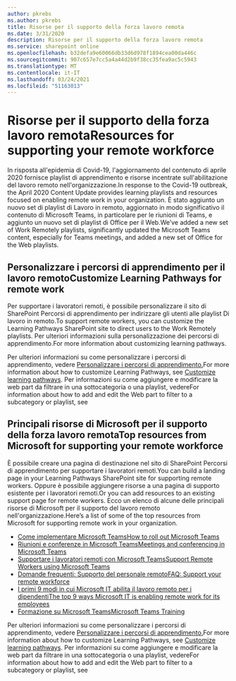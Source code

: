 ```yaml
---
author: pkrebs
ms.author: pkrebs
title: Risorse per il supporto della forza lavoro remota
ms.date: 3/31/2020
description: Risorse per il supporto della forza lavoro remota
ms.service: sharepoint online
ms.openlocfilehash: b32defa9e60066db33d6d978f1894cea00da446c
ms.sourcegitcommit: 907c657e7cc5a4a44d2b9f38cc35fea9ac5c5943
ms.translationtype: MT
ms.contentlocale: it-IT
ms.lasthandoff: 03/24/2021
ms.locfileid: "51163013"
---
```

# <a name="resources-for-supporting-your-remote-workforce"></a><span data-ttu-id="f01d1-103">Risorse per il supporto della forza lavoro remota</span><span class="sxs-lookup"><span data-stu-id="f01d1-103">Resources for supporting your remote workforce</span></span>
<span data-ttu-id="f01d1-104">In risposta all'epidemia di Covid-19, l'aggiornamento del contenuto di aprile 2020 fornisce playlist di apprendimento e risorse incentrate sull'abilitazione del lavoro remoto nell'organizzazione.</span><span class="sxs-lookup"><span data-stu-id="f01d1-104">In response to the Covid-19 outbreak, the April 2020 Content Update provides learning playlists and resources focused on enabling remote work in your organization.</span></span> <span data-ttu-id="f01d1-105">È stato aggiunto un nuovo set di playlist di Lavoro in remoto, aggiornato in modo significativo il contenuto di Microsoft Teams, in particolare per le riunioni di Teams, e aggiunto un nuovo set di playlist di Office per il Web.</span><span class="sxs-lookup"><span data-stu-id="f01d1-105">We’ve added a new set of Work Remotely playlists, significantly updated the Microsoft Teams content, especially for Teams meetings, and added a new set of Office for the Web playlists.</span></span> 

## <a name="customize-learning-pathways-for-remote-work"></a><span data-ttu-id="f01d1-106">Personalizzare i percorsi di apprendimento per il lavoro remoto</span><span class="sxs-lookup"><span data-stu-id="f01d1-106">Customize Learning Pathways for remote work</span></span>
<span data-ttu-id="f01d1-107">Per supportare i lavoratori remoti, è possibile personalizzare il sito di SharePoint Percorsi di apprendimento per indirizzare gli utenti alle playlist Di lavoro in remoto.</span><span class="sxs-lookup"><span data-stu-id="f01d1-107">To support remote workers, you can customize the Learning Pathways SharePoint site to direct users to the Work Remotely playlists.</span></span> <span data-ttu-id="f01d1-108">Per ulteriori informazioni sulla personalizzazione dei percorsi di apprendimento.</span><span class="sxs-lookup"><span data-stu-id="f01d1-108">For more information about customizing learning pathways.</span></span>

<span data-ttu-id="f01d1-109">Per ulteriori informazioni su come personalizzare i percorsi di apprendimento, vedere [Personalizzare i percorsi di apprendimento.](custom_overview.md)</span><span class="sxs-lookup"><span data-stu-id="f01d1-109">For more information about how to customize Learning Pathways, see [Customize learning pathways](custom_overview.md).</span></span> <span data-ttu-id="f01d1-110">Per informazioni su come aggiungere e modificare la web part da filtrare in una sottocategoria o una playlist, vedere</span><span class="sxs-lookup"><span data-stu-id="f01d1-110">For information about how to add and edit the Web part to filter to a subcategory or playlist, see</span></span> 

## <a name="top-resources-from-microsoft-for-supporting-your-remote-workforce"></a><span data-ttu-id="f01d1-111">Principali risorse di Microsoft per il supporto della forza lavoro remota</span><span class="sxs-lookup"><span data-stu-id="f01d1-111">Top resources from Microsoft for supporting your remote workforce</span></span>
<span data-ttu-id="f01d1-112">È possibile creare una pagina di destinazione nel sito di SharePoint Percorsi di apprendimento per supportare i lavoratori remoti.</span><span class="sxs-lookup"><span data-stu-id="f01d1-112">You can build a landing page in your Learning Pathways SharePoint site for supporting remote workers.</span></span> <span data-ttu-id="f01d1-113">Oppure è possibile aggiungere risorse a una pagina di supporto esistente per i lavoratori remoti.</span><span class="sxs-lookup"><span data-stu-id="f01d1-113">Or you can add resources to an existing support page for remote workers.</span></span> <span data-ttu-id="f01d1-114">Ecco un elenco di alcune delle principali risorse di Microsoft per il supporto del lavoro remoto nell'organizzazione.</span><span class="sxs-lookup"><span data-stu-id="f01d1-114">Here’s a list of some of the top resources from Microsoft for supporting remote work in your organization.</span></span> 
- [<span data-ttu-id="f01d1-115">Come implementare Microsoft Teams</span><span class="sxs-lookup"><span data-stu-id="f01d1-115">How to roll out Microsoft Teams</span></span>](/microsoftteams/how-to-roll-out-teams)
- [<span data-ttu-id="f01d1-116">Riunioni e conferenze in Microsoft Teams</span><span class="sxs-lookup"><span data-stu-id="f01d1-116">Meetings and conferencing in Microsoft Teams</span></span>](/microsoftteams/deploy-meetings-microsoft-teams-landing-page)
- [<span data-ttu-id="f01d1-117">Supportare i lavoratori remoti con Microsoft Teams</span><span class="sxs-lookup"><span data-stu-id="f01d1-117">Support Remote Workers using Microsoft Teams</span></span>](/microsoftteams/support-remote-work-with-teams)
- [<span data-ttu-id="f01d1-118">Domande frequenti: Supporto del personale remoto</span><span class="sxs-lookup"><span data-stu-id="f01d1-118">FAQ: Support your remote workforce</span></span>](/microsoftteams/faq-support-remote-workforce)
- [<span data-ttu-id="f01d1-119">I primi 9 modi in cui Microsoft IT abilita il lavoro remoto per i dipendenti</span><span class="sxs-lookup"><span data-stu-id="f01d1-119">The top 9 ways Microsoft IT is enabling remote work for its employees</span></span>](https://www.microsoft.com/microsoft-365/blog/2020/03/12/top-9-ways-microsoft-it-enabling-remote-work-employees/)
- [<span data-ttu-id="f01d1-120">Formazione su Microsoft Teams</span><span class="sxs-lookup"><span data-stu-id="f01d1-120">Microsoft Teams Training</span></span>](/microsoftteams/training-microsoft-teams-landing-page)


<span data-ttu-id="f01d1-121">Per ulteriori informazioni su come personalizzare i percorsi di apprendimento, vedere [Personalizzare i percorsi di apprendimento.](custom_overview.md)</span><span class="sxs-lookup"><span data-stu-id="f01d1-121">For more information about how to customize Learning Pathways, see [Customize learning pathways](custom_overview.md).</span></span> <span data-ttu-id="f01d1-122">Per informazioni su come aggiungere e modificare la web part da filtrare in una sottocategoria o una playlist, vedere</span><span class="sxs-lookup"><span data-stu-id="f01d1-122">For information about how to add and edit the Web part to filter to a subcategory or playlist, see</span></span> 


